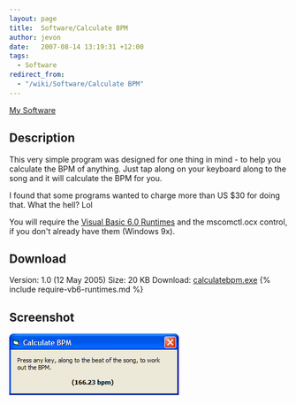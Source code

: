 ```yaml
---
layout: page
title:  Software/Calculate BPM
author: jevon
date:   2007-08-14 13:19:31 +12:00
tags:
  - Software
redirect_from:
  - "/wiki/Software/Calculate BPM"
---
```


[My Software](Software.md)

## Description
This very simple program was designed for one thing in mind - to help you calculate the BPM of anything. Just tap along on your keyboard along to the song and it will calculate the BPM for you.

I found that some programs wanted to charge more than US $30 for doing that. What the hell? Lol

You will require the [Visual Basic 6.0 Runtimes](Visual_Basic_Runtimes.md) and the mscomctl.ocx control, if you don't already have them (Windows 9x).

## Download
Version: 1.0 (12 May 2005)
Size: 20 KB
Download: <a href="https://github.com/soundasleep/jevon.org/releases/download/old-files/calculatebpm.exe">calculatebpm.exe</a>
{% include require-vb6-runtimes.md %}

## Screenshot
<img src="/img/screenshots/calculatebpm.png" alt="Screenshot of Calculate BPM software">
